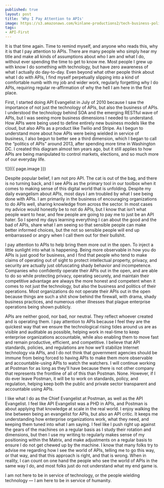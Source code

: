 ```yaml
---
published: true
layout: post
title: 'Why I Pay Attention to APIs'
image: https://s3.amazonaws.com/kinlane-productions2/tech-business-politics-03-2014.png
tags:
- API-First
---
```

It is that time again. Time to remind myself, and anyone who reads this, why it is that I pay attention to APIs. There are many people who simply hear my title and make all kinds of assumptions about who I am and what I do, without ever spending the time to get to know me. Most people I grew up with know I do something with technology, but have zero awareness of what I actually do day-to-day. Even beyond what other people think about what I do with APIs, I find myself perpetually slipping into a kind of comfortable numb with my job and wider work, regularly forgetting why I do APIs, requiring regular re-affirmation of why the hell I am here in the first place.
&#10;

First, I started doing API Evangelist in July of 2010 because I saw the importance of not just the technology of APIs, but also the business of APIs. I understood the technology behind SOA and the emerging RESTful wave of APIs, but I was seeing more business dimensions I needed to understand. How APIs were being used to define entirely new business models like the cloud, but also APIs as a product like Twilio and Stripe. As I begun to understand more about how APIs were being wielded in service of business, I also begun to better see a third dimension, which I began to call the “politics of APIs” around 2013, after spending more time in Washington DC. I created this diagram almost ten years ago, but it still applies to how APIs are being manipulated to control markets, elections, and so much more of our everyday life.


![]({{ page.image }})


Despite popular belief, I am not pro API. The cat is out of the bag, and there is no turning back, and I see APIs as the primary tool in our toolbox when it comes to making sense of this digital world that is unfolding. Despite my daily evangelism about APIs, most days I am troubled by what I see being done with APIs. I am primarily in the business of encouraging organizations to do APIs well, sharing knowledge from across the sector. In most cases my advice would honestly be to not do APIs, but I know that isn’t what people want to hear, and few people are going to pay me to just be an API hater. So I spend my days learning everything I can about the good and the bad of APIs, share what I am seeing so that sensible people can make better informed choices, but the not so sensible people will end up embarrassed or angry when I call them out for their bullshit.


I pay attention to APIs to help bring them more out in the open. To inject a little sunlight into what is happening. Being more observable in how you do APIs is just good for business, and I find that people who tend to make claims of operating out of sight to protect intellectual property, privacy, and security are actually just obfuscating shady behavior and incompetence. Companies who confidently operate their APIs out in the open, and are able to do so while protecting privacy, operating securely, and maintain their competitive advantage are always the more honest and competent when it comes to not just the technology, but also the business and politics of their operations. Most organizations do not operate their APIs out in the open because things are such a shit show behind the firewall, with drama, shady business practices, and numerous other illnesses that plague enterprise operations being shown publicly.


APIs are neither good, nor bad, nor neutral. They reflect whoever created and is operating them. I pay attention to APIs because I feel they are the quickest way that we ensure the technological rising tides around us are as visible and auditable as possible, helping work in real-time to keep enterprise organizations accountable, while also enabling them to move fast and remain productive, efficient, and competitive. I believe that API standards, policies, and regulations are how we’ll stabilize Internet technology via APIs, and I do not think that government agencies should be immune from being forced to having APIs to make them more observable and accountable-using APIs to watch the watchers. I will continue working at Postman for as long as they’ll have because there is not other company that represents the frontline of all of this than Postman. None. However, if I do ever leave Postman, it will be to work on standards, policy, and regulation, helping keep both the public and private sector transparent and accountable using APIs.


I like what I do as the Chief Evangelist at Postman, as well as the API Evangelist. I feel like API Evangelist was a PHD in APIs, and Postman is about applying that knowledge at scale in the real world. I enjoy walking the line between being an evangelist for APIs, but also an API critic. It keeps me understanding how enterprise organizations work, what they need, and keeping them tuned into what I am saying. I feel like I push right up against the gears of the machines on a regular basis as I study their rotation and dimensions, but then I use my writing to regularly makes sense of my positioning within the Matrix, and make adjustments on a regular basis to ensure I do not get chewed up by the machine. I know that many folks try to advise me regarding how I see the world of APIs, telling me to go this way, or that way, and that this approach is right, and that is wrong. When in reality, I can count on one hand the people who see the world of APIs in the same way I do, and most folks just do not understand what my end game is.


I am not here to be in service of technology, or the people wielding technology — I am here to be in service of humanity.